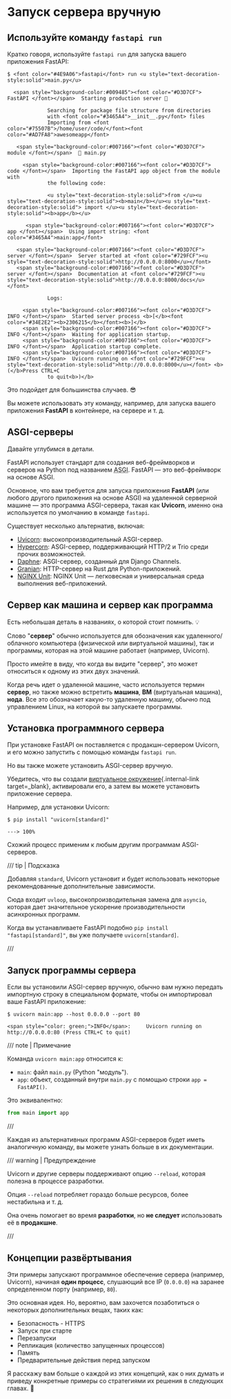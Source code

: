 # Запуск сервера вручную

## Используйте команду `fastapi run`

Кратко говоря, используйте `fastapi run` для запуска вашего приложения FastAPI:

<div class="termy">

```console
$ <font color="#4E9A06">fastapi</font> run <u style="text-decoration-style:solid">main.py</u>

  <span style="background-color:#009485"><font color="#D3D7CF"> FastAPI </font></span>  Starting production server 🚀

             Searching for package file structure from directories
             with <font color="#3465A4">__init__.py</font> files
             Importing from <font color="#75507B">/home/user/code/</font><font color="#AD7FA8">awesomeapp</font>

   <span style="background-color:#007166"><font color="#D3D7CF"> module </font></span>  🐍 main.py

     <span style="background-color:#007166"><font color="#D3D7CF"> code </font></span>  Importing the FastAPI app object from the module with
             the following code:

             <u style="text-decoration-style:solid">from </u><u style="text-decoration-style:solid"><b>main</b></u><u style="text-decoration-style:solid"> import </u><u style="text-decoration-style:solid"><b>app</b></u>

      <span style="background-color:#007166"><font color="#D3D7CF"> app </font></span>  Using import string: <font color="#3465A4">main:app</font>

   <span style="background-color:#007166"><font color="#D3D7CF"> server </font></span>  Server started at <font color="#729FCF"><u style="text-decoration-style:solid">http://0.0.0.0:8000</u></font>
   <span style="background-color:#007166"><font color="#D3D7CF"> server </font></span>  Documentation at <font color="#729FCF"><u style="text-decoration-style:solid">http://0.0.0.0:8000/docs</u></font>

             Logs:

     <span style="background-color:#007166"><font color="#D3D7CF"> INFO </font></span>  Started server process <b>[</b><font color="#34E2E2"><b>2306215</b></font><b>]</b>
     <span style="background-color:#007166"><font color="#D3D7CF"> INFO </font></span>  Waiting for application startup.
     <span style="background-color:#007166"><font color="#D3D7CF"> INFO </font></span>  Application startup complete.
     <span style="background-color:#007166"><font color="#D3D7CF"> INFO </font></span>  Uvicorn running on <font color="#729FCF"><u style="text-decoration-style:solid">http://0.0.0.0:8000</u></font> <b>(</b>Press CTRL+C
             to quit<b>)</b>
```

</div>

Это подойдет для большинства случаев. 😎

Вы можете использовать эту команду, например, для запуска вашего приложения **FastAPI** в контейнере, на сервере и т. д.

## ASGI-серверы

Давайте углубимся в детали.

FastAPI использует стандарт для создания веб-фреймворков и серверов на Python под названием <abbr title="Asynchronous Server Gateway Interface">ASGI</abbr>. FastAPI — это веб-фреймворк на основе ASGI.

Основное, что вам требуется для запуска приложения **FastAPI** (или любого другого приложения на основе ASGI) на удаленной серверной машине — это программа ASGI-сервера, такая как **Uvicorn**, именно она используется по умолчанию в команде `fastapi`.

Существует несколько альтернатив, включая:

* <a href="https://www.uvicorn.org/" class="external-link" target="_blank">Uvicorn</a>: высокопроизводительный ASGI-сервер.
* <a href="https://hypercorn.readthedocs.io/" class="external-link" target="_blank">Hypercorn</a>: ASGI-сервер, поддерживающий HTTP/2 и Trio среди прочих возможностей.
* <a href="https://github.com/django/daphne" class="external-link" target="_blank">Daphne</a>: ASGI-сервер, созданный для Django Channels.
* <a href="https://github.com/emmett-framework/granian" class="external-link" target="_blank">Granian</a>: HTTP-сервер на Rust для Python-приложений.
* <a href="https://unit.nginx.org/howto/fastapi/" class="external-link" target="_blank">NGINX Unit</a>: NGINX Unit — легковесная и универсальная среда выполнения веб-приложений.

## Сервер как машина и сервер как программа

Есть небольшая деталь в названиях, о которой стоит помнить. 💡

Слово "**сервер**" обычно используется для обозначения как удаленного/облачного компьютера (физической или виртуальной машины), так и программы, которая на этой машине работает (например, Uvicorn).

Просто имейте в виду, что когда вы видите "сервер", это может относиться к одному из этих двух значений.

Когда речь идет о удаленной машине, часто используется термин **сервер**, но также можно встретить **машина**, **ВМ** (виртуальная машина), **нода**. Все это обозначает какую-то удаленную машину, обычно под управлением Linux, на которой вы запускаете программы.

## Установка программного сервера

При установке FastAPI он поставляется с продакшн-сервером Uvicorn, и его можно запустить с помощью команды `fastapi run`.

Но вы также можете установить ASGI-сервер вручную.

Убедитесь, что вы создали [виртуальное окружение](../virtual-environments.md){.internal-link target=_blank}, активировали его, а затем вы можете установить приложение сервера.

Например, для установки Uvicorn:

<div class="termy">

```console
$ pip install "uvicorn[standard]"

---> 100%
```

</div>

Схожий процесс применим к любым другим программам ASGI-серверов.

/// tip | Подсказка

Добавляя `standard`, Uvicorn установит и будет использовать некоторые рекомендованные дополнительные зависимости.

Сюда входит `uvloop`, высокопроизводительная замена для `asyncio`, которая дает значительное ускорение производительности асинхронных программ.

Когда вы устанавливаете FastAPI подобно `pip install "fastapi[standard]"`, вы уже получаете `uvicorn[standard]`.

///

## Запуск программы сервера

Если вы установили ASGI-сервер вручную, обычно вам нужно передать импортную строку в специальном формате, чтобы он импортировал ваше FastAPI приложение:

<div class="termy">

```console
$ uvicorn main:app --host 0.0.0.0 --port 80

<span style="color: green;">INFO</span>:     Uvicorn running on http://0.0.0.0:80 (Press CTRL+C to quit)
```

</div>

/// note | Примечание

Команда `uvicorn main:app` относится к:

* `main`: файл `main.py` (Python "модуль").
* `app`: объект, созданный внутри `main.py` с помощью строки `app = FastAPI()`.

Это эквивалентно:

```Python
from main import app
```

///

Каждая из альтернативных программ ASGI-серверов будет иметь аналогичную команду, вы можете узнать больше в их документации.

/// warning | Предупреждение

Uvicorn и другие серверы поддерживают опцию `--reload`, которая полезна в процессе разработки.

Опция `--reload` потребляет гораздо больше ресурсов, более нестабильна и т. д.

Она очень помогает во время **разработки**, но **не следует** использовать её в **продакшне**.

///

## Концепции развёртывания

Эти примеры запускают программное обеспечение сервера (например, Uvicorn), начиная **один процесс**, слушающий все IP (`0.0.0.0`) на заранее определенном порту (например, `80`).

Это основная идея. Но, вероятно, вам захочется позаботиться о некоторых дополнительных вещах, таких как:

* Безопасность - HTTPS
* Запуск при старте
* Перезапуски
* Репликация (количество запущенных процессов)
* Память
* Предварительные действия перед запуском

Я расскажу вам больше о каждой из этих концепций, как о них думать и приведу конкретные примеры со стратегиями их решения в следующих главах. 🚀
